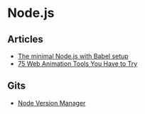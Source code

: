 # Node.js

## Articles

- [The minimal Node.js with Babel setup](https://www.robinwieruch.de/minimal-node-js-babel-setup)
- [75 Web Animation Tools You Have to Try](https://www.webdesignerdepot.com/2017/08/75-web-animation-tools-you-have-to-try/)

## Gits

- [Node Version Manager](https://github.com/nvm-sh/nvm)
